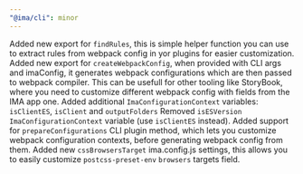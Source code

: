 ```yaml
---
"@ima/cli": minor
---
```


Added new export for `findRules`, this is simple helper function you can use to extract rules from webpack config in yor plugins for easier customization.
Added new export for `createWebpackConfig`, when provided with CLI args and imaConfig, it generates webpack configurations which are then passed to webpack compiler. This can be usefull for other tooling like StoryBook, where you need to customize different webpack config with fields from the IMA app one.
Added additional `ImaConfigurationContext` variables: `isClientES`, `isClient` and `outputFolders`
Removed `isESVersion` `ImaConfigurationContext` variable (use `isClientES` instead).
Added support for `prepareConfigurations` CLI plugin method, which lets you customize webpack configuration contexts, before generating webpack config from them.
Added new `cssBrowsersTarget` ima.config.js settings, this allows you to easily customize `postcss-preset-env` `browsers` targets field.
